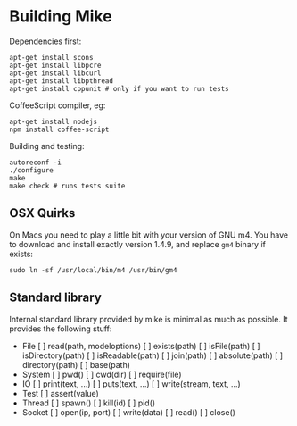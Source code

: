 # Building Mike

Dependencies first:

    apt-get install scons
    apt-get install libpcre
    apt-get install libcurl
    apt-get install libpthread
    apt-get install cppunit # only if you want to run tests

CoffeeScript compiler, eg:

    apt-get install nodejs
    npm install coffee-script

Building and testing:
  
    autoreconf -i
    ./configure
    make
    make check # runs tests suite

## OSX Quirks

On Macs you need to play a little bit with your version of GNU m4.
You have to download and install exactly version 1.4.9, and replace
`gm4` binary if exists: 

    sudo ln -sf /usr/local/bin/m4 /usr/bin/gm4

## Standard library

Internal standard library provided by mike is minimal as much as possible.
It provides the following stuff:

* File
  [ ] read(path, modeloptions)
  [ ] exists(path)
  [ ] isFile(path)
  [ ] isDirectory(path)
  [ ] isReadable(path)
  [ ] join(path)
  [ ] absolute(path)
  [ ] directory(path)
  [ ] base(path)
* System
  [ ] pwd()
  [ ] cwd(dir)
  [ ] require(file)
* IO
  [ ] print(text, ...)
  [ ] puts(text, ...)
  [ ] write(stream, text, ...)
* Test
  [ ] assert(value)
* Thread
  [ ] spawn()
  [ ] kill(id)
  [ ] pid()
* Socket
  [ ] open(ip, port)
  [ ] write(data)
  [ ] read()
  [ ] close()
  